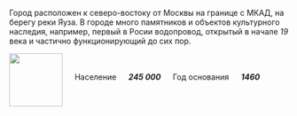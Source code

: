 <!--2021-10-19 00:40:04-->
Город расположен к северо-востоку от Москвы на границе с МКАД, на берегу реки Яуза.
В городе много памятников и объектов культурного наследия, например, первый в Росии водопровод,
открытый в начале *19* века и частично функционирующий до сих пор.

<img src="/posts/Места Подмосковья/Mytishchi.png" align="middle" width="96px"> &emsp; 
Население &emsp; ***245 000*** &emsp;
Год основания &emsp; ***1460***
